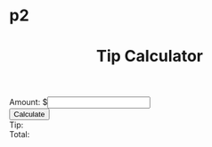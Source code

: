 # p2


<!DOCTYPE html>
<head>
<title>Tip Calculator</title>
<link href="style.css" rel="stylesheet" type="text/css">
</head>

<body>
<div id="wrapper">
    <header>
        <h1>Tip Calculator</h1>
    </header>
    <form>
        Amount: $<input id="bill" type="text">
        <br>
        <button onclick="calc()">Calculate</button>
        <br>
        Tip: <span id="tip"></span>
        <br>
        Total: <span id="total"></span>
    </form>
</div>
<script>
    function calc() {
        var bill = document.getElementById('bill').value;
        var tip = bill * .15;
        var total = bill + tip;

        document.getElementById("tip").innerHTML= "$"+(tip).toFixed(2);
        document.getElementById("total").innerHTML= "$"+(total).toFixed(2);         
    }
</script>
</body>
